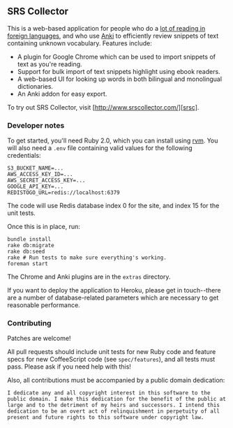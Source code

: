 ## SRS Collector

This is a web-based application for people who do a [lot of reading in
foreign languages][extensive], and who use [Anki][] to efficiently review
snippets of text containing unknown vocabulary.  Features include:

* A plugin for Google Chrome which can be used to import snippets of text as
  you're reading.
* Support for bulk import of text snippets highlight using ebook readers.
* A web-based UI for looking up words in both bilingual and monolingual
  dictionaries.
* An Anki addon for easy export.

To try out SRS Collector, visit [http://www.srscollector.com/][srsc].

### Developer notes

To get started, you'll need Ruby 2.0, which you can install using [rvm][].
You will also need a `.env` file containing valid values for the following
credentials:

    S3_BUCKET_NAME=...
    AWS_ACCESS_KEY_ID=...
    AWS_SECRET_ACCESS_KEY=...
    GOOGLE_API_KEY=...
    REDISTOGO_URL=redis://localhost:6379

The code will use Redis database index 0 for the site, and index 15 for the
unit tests.

Once this is in place, run:

    bundle install
    rake db:migrate
    rake db:seed
    rake # Run tests to make sure everything's working.
    foreman start

The Chrome and Anki plugins are in the `extras` directory.

If you want to deploy the application to Heroku, please get in touch--there
are a number of database-related parameters which are necessary to get
reasonable performance.

### Contributing

Patches are welcome!

All pull requests should include unit tests for new Ruby code and feature
specs for new CoffeeScript code (see `spec/features`), and all tests must
pass.  Please ask if you need help with this!

Also, all contributions must be accompanied by a public domain dedication:

    I dedicate any and all copyright interest in this software to the
    public domain. I make this dedication for the benefit of the public at
    large and to the detriment of my heirs and successors. I intend this
    dedication to be an overt act of relinquishment in perpetuity of all
    present and future rights to this software under copyright law.

[extensive]: http://en.wikipedia.org/wiki/Extensive_reading
[Anki]: http://ankisrs.net/
[srsc]: http://www.srscollector.com/
[rvm]: https://rvm.io/
